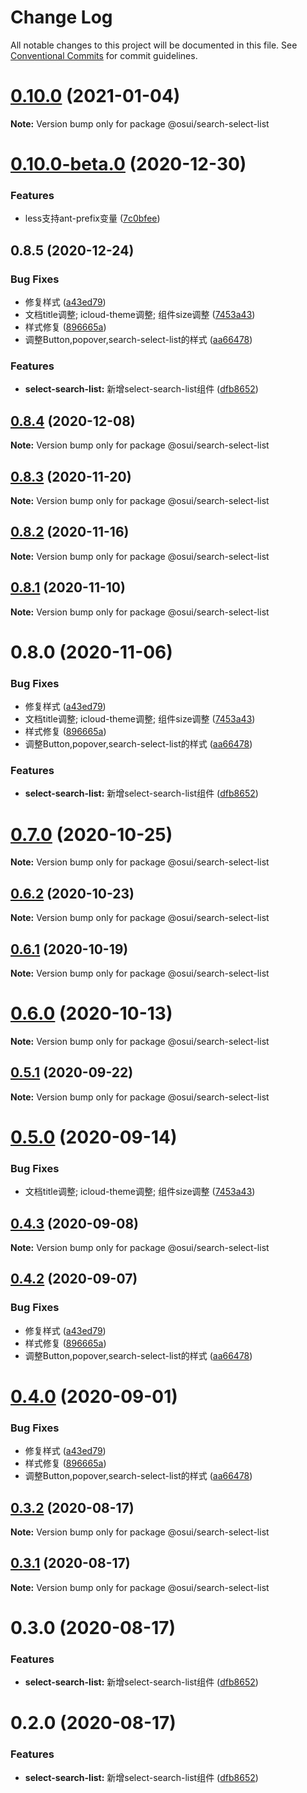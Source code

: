 # Change Log

All notable changes to this project will be documented in this file.
See [Conventional Commits](https://conventionalcommits.org) for commit guidelines.

# [0.10.0](https://gitee.com/gitee-fe/osui/tree/master/compare/@osui/search-select-list@0.10.0-beta.0...@osui/search-select-list@0.10.0) (2021-01-04)

**Note:** Version bump only for package @osui/search-select-list





# [0.10.0-beta.0](https://gitee.com/gitee-fe/osui/tree/master/compare/@osui/search-select-list@0.8.5...@osui/search-select-list@0.10.0-beta.0) (2020-12-30)


### Features

* less支持ant-prefix变量 ([7c0bfee](https://gitee.com/gitee-fe/osui/tree/master/commits/7c0bfee0ef97d48d62cd58c448c26d146101c6c7))





## 0.8.5 (2020-12-24)


### Bug Fixes

* 修复样式 ([a43ed79](https://gitee.com/gitee-fe/osui/tree/master/commits/a43ed793f7b01e40526ba3b0917d8ac902ec2eb7))
* 文档title调整; icloud-theme调整; 组件size调整 ([7453a43](https://gitee.com/gitee-fe/osui/tree/master/commits/7453a437fb419db875709b32f934ba9e3454f895))
* 样式修复 ([896665a](https://gitee.com/gitee-fe/osui/tree/master/commits/896665a45f52be9a2896157f20125f8a77809e34))
* 调整Button,popover,search-select-list的样式 ([aa66478](https://gitee.com/gitee-fe/osui/tree/master/commits/aa66478c36f1b271c008b8ce71e923f218b68fb7))


### Features

* **select-search-list:** 新增select-search-list组件 ([dfb8652](https://gitee.com/gitee-fe/osui/tree/master/commits/dfb8652356a64fd13c17559d040cd6b35ae773bc))





## [0.8.4](https://gitee.com/gitee-fe/osui/tree/master/compare/@osui/search-select-list@0.8.3...@osui/search-select-list@0.8.4) (2020-12-08)

**Note:** Version bump only for package @osui/search-select-list





## [0.8.3](https://gitee.com/gitee-fe/osui/tree/master/compare/@osui/search-select-list@0.8.2...@osui/search-select-list@0.8.3) (2020-11-20)

**Note:** Version bump only for package @osui/search-select-list





## [0.8.2](https://gitee.com/gitee-fe/osui/tree/master/compare/@osui/search-select-list@0.8.1...@osui/search-select-list@0.8.2) (2020-11-16)

**Note:** Version bump only for package @osui/search-select-list





## [0.8.1](https://gitee.com/gitee-fe/osui/tree/master/compare/@osui/search-select-list@0.6.2...@osui/search-select-list@0.8.1) (2020-11-10)

**Note:** Version bump only for package @osui/search-select-list





# 0.8.0 (2020-11-06)


### Bug Fixes

* 修复样式 ([a43ed79](https://gitee.com/gitee-fe/osui/tree/master/commits/a43ed793f7b01e40526ba3b0917d8ac902ec2eb7))
* 文档title调整; icloud-theme调整; 组件size调整 ([7453a43](https://gitee.com/gitee-fe/osui/tree/master/commits/7453a437fb419db875709b32f934ba9e3454f895))
* 样式修复 ([896665a](https://gitee.com/gitee-fe/osui/tree/master/commits/896665a45f52be9a2896157f20125f8a77809e34))
* 调整Button,popover,search-select-list的样式 ([aa66478](https://gitee.com/gitee-fe/osui/tree/master/commits/aa66478c36f1b271c008b8ce71e923f218b68fb7))


### Features

* **select-search-list:** 新增select-search-list组件 ([dfb8652](https://gitee.com/gitee-fe/osui/tree/master/commits/dfb8652356a64fd13c17559d040cd6b35ae773bc))





# [0.7.0](https://gitee.com/gitee-fe/osui/tree/master/compare/@osui/search-select-list@0.6.2...@osui/search-select-list@0.7.0) (2020-10-25)

**Note:** Version bump only for package @osui/search-select-list





## [0.6.2](https://gitee.com/gitee-fe/osui/tree/master/compare/@osui/search-select-list@0.6.1...@osui/search-select-list@0.6.2) (2020-10-23)

**Note:** Version bump only for package @osui/search-select-list





## [0.6.1](https://gitee.com/gitee-fe/osui/tree/master/compare/@osui/search-select-list@0.5.1...@osui/search-select-list@0.6.1) (2020-10-19)

**Note:** Version bump only for package @osui/search-select-list





# [0.6.0](https://gitee.com/gitee-fe/osui/tree/master/compare/@osui/search-select-list@0.5.1...@osui/search-select-list@0.6.0) (2020-10-13)

**Note:** Version bump only for package @osui/search-select-list





## [0.5.1](https://gitee.com/gitee-fe/osui/tree/master/compare/@osui/search-select-list@0.5.0...@osui/search-select-list@0.5.1) (2020-09-22)

**Note:** Version bump only for package @osui/search-select-list





# [0.5.0](https://gitee.com/gitee-fe/osui/tree/master/compare/@osui/search-select-list@0.4.3...@osui/search-select-list@0.5.0) (2020-09-14)


### Bug Fixes

* 文档title调整; icloud-theme调整; 组件size调整 ([7453a43](https://gitee.com/gitee-fe/osui/tree/master/commits/7453a437fb419db875709b32f934ba9e3454f895))





## [0.4.3](https://gitee.com/gitee-fe/osui/tree/master/compare/@osui/search-select-list@0.4.2...@osui/search-select-list@0.4.3) (2020-09-08)

**Note:** Version bump only for package @osui/search-select-list





## [0.4.2](https://gitee.com/gitee-fe/osui/tree/master/compare/@osui/search-select-list@0.3.2...@osui/search-select-list@0.4.2) (2020-09-07)


### Bug Fixes

* 修复样式 ([a43ed79](https://gitee.com/gitee-fe/osui/tree/master/commits/a43ed793f7b01e40526ba3b0917d8ac902ec2eb7))
* 样式修复 ([896665a](https://gitee.com/gitee-fe/osui/tree/master/commits/896665a45f52be9a2896157f20125f8a77809e34))
* 调整Button,popover,search-select-list的样式 ([aa66478](https://gitee.com/gitee-fe/osui/tree/master/commits/aa66478c36f1b271c008b8ce71e923f218b68fb7))





# [0.4.0](https://gitee.com/gitee-fe/osui/tree/master/compare/@osui/search-select-list@0.3.2...@osui/search-select-list@0.4.0) (2020-09-01)


### Bug Fixes

* 修复样式 ([a43ed79](https://gitee.com/gitee-fe/osui/tree/master/commits/a43ed793f7b01e40526ba3b0917d8ac902ec2eb7))
* 样式修复 ([896665a](https://gitee.com/gitee-fe/osui/tree/master/commits/896665a45f52be9a2896157f20125f8a77809e34))
* 调整Button,popover,search-select-list的样式 ([aa66478](https://gitee.com/gitee-fe/osui/tree/master/commits/aa66478c36f1b271c008b8ce71e923f218b68fb7))





## [0.3.2](https://gitee.com/gitee-fe/osui/tree/master/compare/@osui/search-select-list@0.3.1...@osui/search-select-list@0.3.2) (2020-08-17)

**Note:** Version bump only for package @osui/search-select-list





## [0.3.1](https://gitee.com/gitee-fe/osui/tree/master/compare/@osui/search-select-list@0.3.0...@osui/search-select-list@0.3.1) (2020-08-17)

**Note:** Version bump only for package @osui/search-select-list





# 0.3.0 (2020-08-17)


### Features

* **select-search-list:** 新增select-search-list组件 ([dfb8652](https://gitee.com/gitee-fe/osui/tree/master/commits/dfb8652356a64fd13c17559d040cd6b35ae773bc))





# 0.2.0 (2020-08-17)


### Features

* **select-search-list:** 新增select-search-list组件 ([dfb8652](https://gitee.com/gitee-fe/osui/tree/master/commits/dfb8652356a64fd13c17559d040cd6b35ae773bc))
